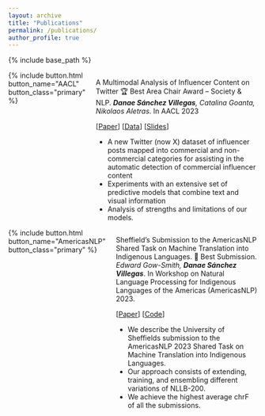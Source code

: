 ```yaml
---
layout: archive
title: "Publications"
permalink: /publications/
author_profile: true
---
```


{% include base_path %}

<div class="columns">
 
 <div class="column-left">
     {% include button.html button_name="AACL" button_class="primary" %} 
   </div>
 
 <div class="column-right">
 
   A Multimodal Analysis of Influencer Content on Twitter 🏆 Best Area Chair Award –
   Society & NLP. *__Danae Sánchez Villegas__, Catalina Goanta, Nikolaos Aletras*. In AACL 2023 
   
   [[Paper](http://www.afnlp.org/conferences/ijcnlp2023/proceedings/main-long/cdrom/pdf/2023.ijcnlp-long.15.pdf)]  [[Data](https://github.com/danaesavi/micd-influencer-content-twitter)] [[Slides](https://danaesavi.github.io/files/AACL2023-Influencers.pdf)]
   
   - A new Twitter (now X) dataset of influencer posts mapped into commercial and non-commercial categories for assisting in the automatic detection of commercial influencer content
   - Experiments with an extensive set of predictive models that combine text and visual information
   - Analysis of strengths and limitations of our models.
 
 </div>
</div>

<div class="columns">
 <div class="column-left">
   {% include button.html button_name="AmericasNLP" button_class="primary" %} 
 </div>
 <div class="column-right">
  
  Sheffield’s Submission to the AmericasNLP Shared Task on Machine Translation into Indigenous Languages. 🥇 Best Submission. *Edward Gow-Smith, __Danae Sánchez Villegas__*. In Workshop on Natural Language Processing for Indigenous Languages of the Americas (AmericasNLP) 2023.
  
   [[Paper](https://aclanthology.org/2023.americasnlp-1.21/)] [[Code](https://github.com/edwardgowsmith/americasnlp-2023-sheffield)]
  
  - We describe the University of Sheffields submission to the AmericasNLP 2023 Shared Task on Machine Translation into Indigenous Languages.
  - Our approach consists of extending, training, and ensembling different variations of NLLB-200.
  - We achieve the highest average chrF of all the submissions.
 
 
 </div>
  
</div>

  

